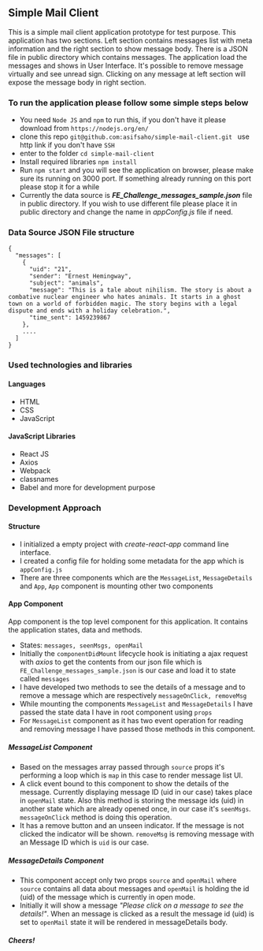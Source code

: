## Simple Mail Client
This is a simple mail client application prototype for test purpose. This application has two sections. Left section contains messages list with meta information and the right section to show message body. There is a JSON file in public directory which contains messages. The application load the messages and shows in User Interface. It's possible to remove message virtually and see unread sign. Clicking on any message at left section will expose the message body in right section.  


### To run the application please follow some simple steps below
- You need `Node JS` and `npm` to run this, if you don't have it please download from `https://nodejs.org/en/` 
- clone this repo ```git@github.com:asifsaho/simple-mail-client.git ``` use http link if you don't have `SSH`
- enter to the folder ``cd simple-mail-client``
- Install required libraries ``npm install``
- Run ``npm start`` and you will see the application on browser, please make sure its running on 3000 port. If something already running on this port please stop it for a while
- Currently the data source is ***FE_Challenge_messages_sample.json*** file in public directory. If you wish to use different file please place it in public directory and change the name in *appConfig.js* file if need.

### Data Source JSON File structure

```
{
  "messages": [
    {
      "uid": "21",  
      "sender": "Ernest Hemingway",
      "subject": "animals",
      "message": "This is a tale about nihilism. The story is about a combative nuclear engineer who hates animals. It starts in a ghost town on a world of forbidden magic. The story begins with a legal dispute and ends with a holiday celebration.",
      "time_sent": 1459239867      
    },
    ....
  ]
}
```

### Used technologies and libraries

#### Languages
- HTML
- CSS
- JavaScript

#### JavaScript Libraries
- React JS
- Axios
- Webpack
- classnames
- Babel and more for development purpose


### Development Approach

#### Structure
- I initialized a empty project with *create-react-app* command line interface.
- I created a config file for holding some metadata for the app which is `appConfig.js`
- There are three components which are the `MessageList`, `MessageDetails` and `App`, `App` component is mounting other two components 

#### App Component
App component is the top level component for this application. It contains the application states, data and methods. 
- States: `messages, seenMsgs, openMail`
- Initially the `componentDidMount` lifecycle hook is initiating a ajax request with *axios* to get the contents from our json file which is `FE_Challenge_messages_sample.json` is our case and load it to state called `messages`
- I have developed two methods to see the details of a message and to remove a message which are respectively `messageOnClick, removeMsg`
- While mounting the components `MessageList` and `MessageDetails` I have passed the state data I have in root component using `props`
- For `MessageList` component as it has two event operation for reading and removing message I have passed those methods in this component. 

##### MessageList Component
- Based on the messages array passed through `source` props it's performing a loop which is `map` in this case to render message list UI.
- A click event bound to this component to show the details of the message. Currently displaying message ID (uid in our case) takes place in `openMail` state. Also this method is storing the message ids (uid) in another state which are already opened once, in our case it's `seenMsgs`. `messageOnClick`  method is doing this operation.
- It has a remove button and an unseen indicator. If the message is not clicked the indicator will be shown. `removeMsg` is removing message with an Message ID which is `uid` is our case.

##### MessageDetails Component
- This component accept only two props `source` and `openMail` where `source` contains all data about messages and `openMail` is holding the id (uid) of the message which is currently in open mode.
- Initially it will show a message *"Please click on a message to see the details!"*. When an message is clicked as a result the message id (uid) is set to `openMail` state it will be rendered in messageDetails body.

##### Cheers!
